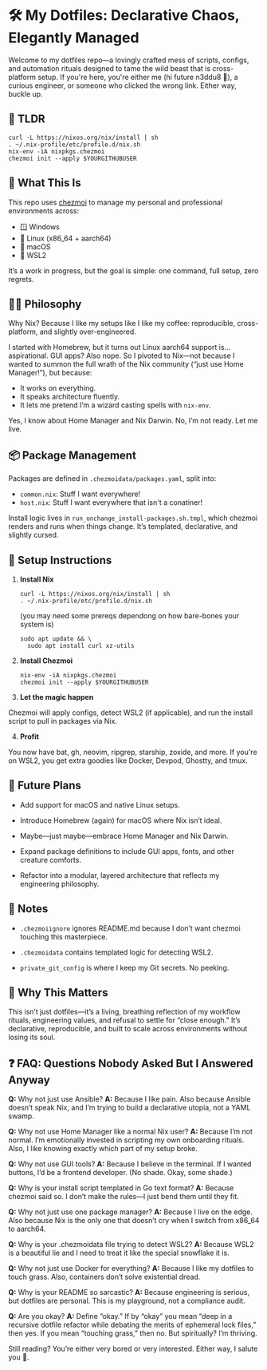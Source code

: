# :hammer_and_wrench: My Dotfiles: Declarative Chaos, Elegantly Managed

Welcome to my dotfiles repo—a lovingly crafted mess of scripts, configs, and automation rituals designed to tame the wild beast that is cross-platform setup. If you're here, you're either me (hi future n3ddu8 👋), a curious engineer, or someone who clicked the wrong link. Either way, buckle up.

## :yawning_face: TLDR

```shell
curl -L https://nixos.org/nix/install | sh
. ~/.nix-profile/etc/profile.d/nix.sh
nix-env -iA nixpkgs.chezmoi
chezmoi init --apply $YOURGITHUBUSER
```

## :rocket: What This Is

This repo uses [chezmoi](https://www.chezmoi.io/) to manage my personal and professional environments across:

- :window: Windows
- :penguin: Linux (x86_64 + aarch64)
- :apple: macOS
- :shell: WSL2

It’s a work in progress, but the goal is simple: one command, full setup, zero regrets.

## :mage_man: Philosophy

Why Nix? Because I like my setups like I like my coffee: reproducible, cross-platform, and slightly over-engineered.

I started with Homebrew, but it turns out Linux aarch64 support is... aspirational. GUI apps? Also nope. So I pivoted to Nix—not because I wanted to summon the full wrath of the Nix community (“just use Home Manager!”), but because:

- It works on everything.
- It speaks architecture fluently.
- It lets me pretend I’m a wizard casting spells with `nix-env`.

Yes, I know about Home Manager and Nix Darwin. No, I’m not ready. Let me live.

## :package: Package Management

Packages are defined in `.chezmoidata/packages.yaml`, split into:

- `common.nix`: Stuff I want everywhere!
- `host.nix`: Stuff I want everywhere that isn't a conatiner!

Install logic lives in `run_onchange_install-packages.sh.tmpl`, which chezmoi renders and runs when things change. It’s templated, declarative, and slightly cursed.

## :test_tube: Setup Instructions

1. **Install Nix**  
   ```shell
   curl -L https://nixos.org/nix/install | sh
   . ~/.nix-profile/etc/profile.d/nix.sh
   ```
   (you may need some prereqs dependong on how bare-bones your system is)
   ```shell
   sudo apt update && \
     sudo apt install curl xz-utils
   ```

2. **Install Chezmoi**
   ```shell
   nix-env -iA nixpkgs.chezmoi
   chezmoi init --apply $YOURGITHUBUSER
   ```

3. **Let the magic happen**

Chezmoi will apply configs, detect WSL2 (if applicable), and run the install script to pull in packages via Nix.

4. **Profit**

You now have bat, gh, neovim, ripgrep, starship, zoxide, and more. If you're on WSL2, you get extra goodies like Docker, Devpod, Ghostty, and tmux.

## :jigsaw: Future Plans

- Add support for macOS and native Linux setups.

- Introduce Homebrew (again) for macOS where Nix isn’t ideal.

- Maybe—just maybe—embrace Home Manager and Nix Darwin.

- Expand package definitions to include GUI apps, fonts, and other creature comforts.

- Refactor into a modular, layered architecture that reflects my engineering philosophy.

## :open_book: Notes

- `.chezmoiignore` ignores README.md because I don’t want chezmoi touching this masterpiece.

- `.chezmoidata` contains templated logic for detecting WSL2.

- `private_git_config` is where I keep my Git secrets. No peeking.

## :brain: Why This Matters

This isn’t just dotfiles—it’s a living, breathing reflection of my workflow rituals, engineering values, and refusal to settle for “close enough.” It’s declarative, reproducible, and built to scale across environments without losing its soul.

## :question: FAQ: Questions Nobody Asked But I Answered Anyway

**Q:** Why not just use Ansible? 
**A:** Because I like pain. Also because Ansible doesn’t speak Nix, and I’m trying to build a declarative utopia, not a YAML swamp.

**Q:** Why not use Home Manager like a normal Nix user? 
**A:** Because I’m not normal. I’m emotionally invested in scripting my own onboarding rituals. Also, I like knowing exactly which part of my setup broke.

**Q:** Why not use GUI tools? 
**A:** Because I believe in the terminal. If I wanted buttons, I’d be a frontend developer. (No shade. Okay, some shade.)

**Q:** Why is your install script templated in Go text format? 
**A:** Because chezmoi said so. I don’t make the rules—I just bend them until they fit.

**Q:** Why not just use one package manager? 
**A:** Because I live on the edge. Also because Nix is the only one that doesn’t cry when I switch from x86_64 to aarch64.

**Q:** Why is your .chezmoidata file trying to detect WSL2? 
**A:** Because WSL2 is a beautiful lie and I need to treat it like the special snowflake it is.

**Q:** Why not just use Docker for everything? 
**A:** Because I like my dotfiles to touch grass. Also, containers don’t solve existential dread.

**Q:** Why is your README so sarcastic? 
**A:** Because engineering is serious, but dotfiles are personal. This is my playground, not a compliance audit.

**Q:** Are you okay? 
**A:** Define “okay.” If by “okay” you mean “deep in a recursive dotfile refactor while debating the merits of ephemeral lock files,” then yes. If you mean “touching grass,” then no. But spiritually? I’m thriving.

Still reading? You’re either very bored or very interested. Either way, I salute you :vulcan_salute:.